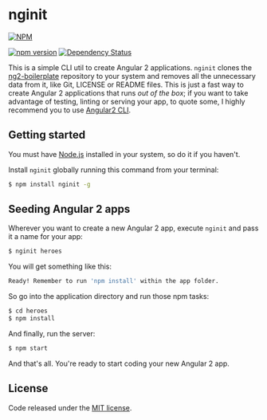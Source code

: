 # nginit

[![NPM](https://nodei.co/npm/nginit.png?compact=true)](https://nodei.co/npm/nginit/)

[![npm version](https://badge.fury.io/js/nginit.svg)](https://badge.fury.io/js/nginit) [![Dependency Status](https://david-dm.org/vermicida/nginit.svg)](https://david-dm.org/vermicida/nginit)

This is a simple CLI util to create Angular 2 applications. `nginit` clones the [ng2-boilerplate](https://github.com/vermicida/ng2-boilerplate) repository to your system and removes all the unnecessary data from it, like Git, LICENSE or README files. This is just a fast way to create Angular 2 applications that runs _out of the box_; if you want to take advantage of testing, linting or serving your app, to quote some, I highly recommend you to use [Angular2 CLI](https://cli.angular.io).

## Getting started

You must have [Node.js](https://nodejs.org/en/) installed in your system, so do it if you haven't.

Install `nginit` globally running this command from your terminal:
```bash
$ npm install nginit -g
```

## Seeding Angular 2 apps

Wherever you want to create a new Angular 2 app, execute `nginit` and pass it a name for your app:
```bash
$ nginit heroes
```

You will get something like this:
```bash
Ready! Remember to run 'npm install' within the app folder.
```

So go into the application directory and run those npm tasks:
```bash
$ cd heroes
$ npm install
```

And finally, run the server:
```bash
$ npm start
```

And that's all. You're ready to start coding your new Angular 2 app.

## License

Code released under the [MIT license](./LICENSE).
